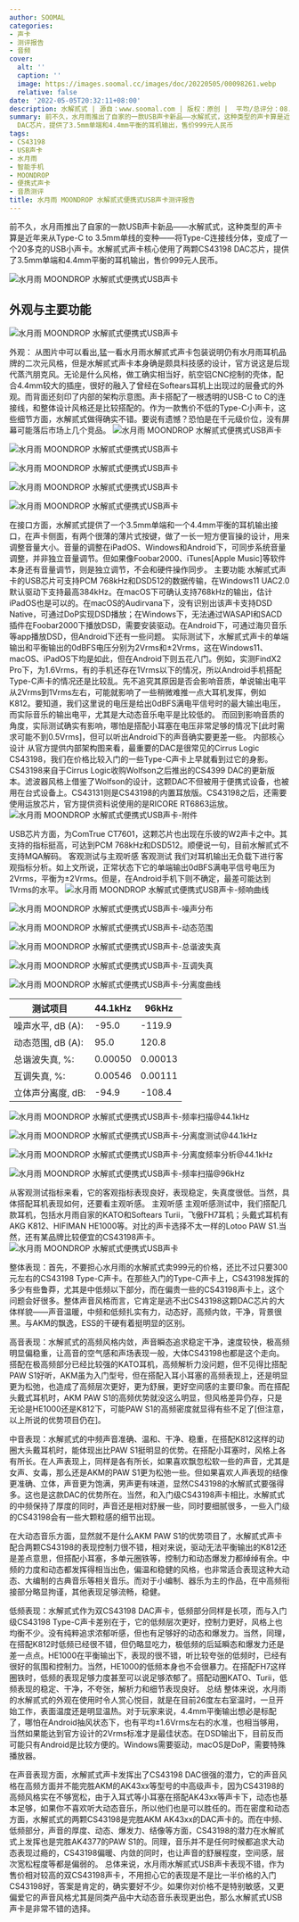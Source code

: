 ```yaml
---
author: SOOMAL
categories:
- 声卡
- 测评报告
- 音频
cover:
  alt: ''
  caption: ''
  image: https://images.soomal.cc/images/doc/20220505/00098261.webp
  relative: false
date: '2022-05-05T20:32:11+08:00'
description: 水解贰式 | 源自：www.soomal.com | 版权：原创 |  平均/总评分：08.64/95
summary: 前不久，水月雨推出了自家的一款USB声卡新品――水解贰式，这种类型的声卡算是近年来从Type-C to 3.5mm单线的变种――将Type-C连接线分体，变成了一个20多克的USB小声卡。水解贰式声卡核心使用了两颗CS43198
  DAC芯片，提供了3.5mm单端和4.4mm平衡的耳机输出，售价999元人民币
tags:
- CS43198
- USB声卡
- 水月雨
- 智能手机
- MOONDROP
- 便携式声卡
- 音质测评
title: 水月雨 MOONDROP 水解贰式便携式USB声卡测评报告
---
```


前不久，水月雨推出了自家的一款USB声卡新品――水解贰式，这种类型的声卡算是近年来从Type-C to 3.5mm单线的变种――将Type-C连接线分体，变成了一个20多克的USB小声卡。水解贰式声卡核心使用了两颗CS43198 DAC芯片，提供了3.5mm单端和4.4mm平衡的耳机输出，售价999元人民币。



![水月雨 MOONDROP 水解贰式便携式USB声卡](https://images.soomal.cc/images/doc/20220408/00098017.webp)



## 外观与主要功能



![水月雨 MOONDROP 水解贰式便携式USB声卡](https://images.soomal.cc/images/doc/20220408/00098019.webp)



外观：
从图片中可以看出,猛一看水月雨水解贰式声卡包装说明仍有水月雨耳机品牌的二次元风格，但是水解贰式声卡本身确是颇具科技感的设计，官方说这是后现代蒸汽朋克风。无论是什么风格，做工确实相当好，航空铝CNC挖制的壳体，配合4.4mm较大的插座，很好的融入了曾经在Softears耳机上出现过的层叠式的外观。而背面还刻印了内部的架构示意图。声卡搭配了一根透明的USB-C to C的连接线，和整体设计风格还是比较搭配的。作为一款售价不低的Type-C小声卡，这些细节方面，水解贰式做得确实不错。要说有遗憾？恐怕是在千元级价位，没有屏幕可能落后市场上几个竞品。
![水月雨 MOONDROP 水解贰式便携式USB声卡](https://images.soomal.cc/images/doc/20220408/00098020.webp)




![水月雨 MOONDROP 水解贰式便携式USB声卡](https://images.soomal.cc/images/doc/20220408/00098021_01.webp)




![水月雨 MOONDROP 水解贰式便携式USB声卡](https://images.soomal.cc/images/doc/20220408/00098022_01.webp)




![水月雨 MOONDROP 水解贰式便携式USB声卡](https://images.soomal.cc/images/doc/20220408/00098023_01.webp)




![水月雨 MOONDROP 水解贰式便携式USB声卡](https://images.soomal.cc/images/doc/20220408/00098024_01.webp)




在接口方面，水解贰式提供了一个3.5mm单端和一个4.4mm平衡的耳机输出接口，在声卡侧面，有两个很薄的薄片式按键，做了一长一短方便盲操的设计，用来调整音量大小。音量的调整在iPadOS、Windows和Android下，可同步系统音量调整，并非独立音量调节。但如果像Foobar2000、iTunes[Apple Music]等软件本身还有音量调节，则是独立调节，不会和硬件操作同步。
主要功能
水解贰式声卡的USB芯片可支持PCM 768kHz和DSD512的数据传输，在Windows11 UAC2.0默认驱动下支持最高384kHz。在macOS下可确认支持768kHz的输出，估计iPadOS也是可以的。在macOS的Audirvana下，没有识别出该声卡支持DSD Native，可通过DoP实现DSD播放；在Windows下，无法通过WASAPI和SACD插件在Foobar2000下播放DSD，需要安装驱动。在Android下，可通过海贝音乐等app播放DSD，但Android下还有一些问题。
实际测试下，水解贰式声卡的单端输出和平衡输出的0dBFS电压分别为2Vrms和±2Vrms，这在Windows11、macOS、iPadOS下均是如此，但在Android下则五花八门。例如，实测FindX2 Pro下，为1.6Vrms，有的手机还存在1Vrms以下的情况，所以Android手机搭配Type-C声卡的情况还是比较乱。先不追究其原因是否会影响音质，单说输出电平从2Vrms到1Vrms左右，可能就影响了一些稍微难推一点大耳机发挥，例如K812。要知道，我们这里说的电压是给出0dBFS满电平信号时的最大输出电压，而实际音乐的输出电平，尤其是大动态音乐电平是比较低的。
而回到影响音质的角度，实际测试确实有影响，哪怕是搭配小耳塞在电压非常足够的情况下[此时需求可能不到0.5Vrms]，但可以听出Android下的声音确实要更差一些。
内部核心设计
从官方提供内部架构图来看，最重要的DAC是很常见的Cirrus Logic CS43198，我们在价格比较入门的一些Type-C声卡上早就看到过它的身影。CS43198来自于Cirrus Logic收购Wolfson之后推出的CS4399 DAC的更新版本。滤波器风格上借鉴了Wolfson的设计，这颗DAC不但被用于便携式设备，也被用在台式设备上。CS43131则是CS43198的内置耳放版。CS43198之后，还需要使用运放芯片，官方提供资料说使用的是RICORE RT6863运放。
![水月雨 MOONDROP 水解贰式便携式USB声卡-附件](https://images.soomal.cc/images/doc/20220408/00098027.webp)




USB芯片方面，为ComTrue CT7601，这颗芯片也出现在乐彼的W2声卡之中。其支持的指标挺高，可达到PCM 768kHz和DSD512。顺便说一句，目前水解贰式不支持MQA解码。
客观测试与主观听感
客观测试
我们对耳机输出无负载下进行客观指标分析。如上文所说，正常状态下它的单端输出0dBFS满电平信号电压为2Vrms，平衡为±2Vrms。但是，在Android手机下则不确定，最差可能达到1Vrms的水平。
![水月雨 MOONDROP 水解贰式便携式USB声卡-频响曲线](https://images.soomal.cc/images/doc/20220430/00098219_01.webp)




![水月雨 MOONDROP 水解贰式便携式USB声卡-噪声分布](https://images.soomal.cc/images/doc/20220430/00098220_01.webp)




![水月雨 MOONDROP 水解贰式便携式USB声卡-动态范围](https://images.soomal.cc/images/doc/20220430/00098221_01.webp)




![水月雨 MOONDROP 水解贰式便携式USB声卡-总谐波失真](https://images.soomal.cc/images/doc/20220430/00098222_01.webp)




![水月雨 MOONDROP 水解贰式便携式USB声卡-互调失真](https://images.soomal.cc/images/doc/20220430/00098223_01.webp)




![水月雨 MOONDROP 水解贰式便携式USB声卡-分离度曲线](https://images.soomal.cc/images/doc/20220430/00098224_01.webp)




| 测试项目 | 44.1kHz | 96kHz |
| --- | --- | --- |
| 噪声水平, dB (A): | -95.0 | -119.9 |
| 动态范围, dB (A): | 95.0 | 120.8 |
| 总谐波失真, %: | 0.00050 | 0.00013 |
| 互调失真, %: | 0.00546 | 0.00111 |
| 立体声分离度, dB: | -94.9 | -108.4 |


![水月雨 MOONDROP 水解贰式便携式USB声卡-频率扫描@44.1kHz](https://images.soomal.cc/images/doc/20220430/00098225_01.webp)




![水月雨 MOONDROP 水解贰式便携式USB声卡-分离度测试@44.1kHz](https://images.soomal.cc/images/doc/20220430/00098226_01.webp)




![水月雨 MOONDROP 水解贰式便携式USB声卡-分离度频率分析@44.1kHz](https://images.soomal.cc/images/doc/20220430/00098227_01.webp)




![水月雨 MOONDROP 水解贰式便携式USB声卡-频率扫描@96kHz](https://images.soomal.cc/images/doc/20220430/00098228_01.webp)




从客观测试指标来看，它的客观指标表现良好，表现稳定，失真度很低。当然，具体搭配耳机表现如何，还要看主观听感。
主观听感
主观听感测试中，我们搭配几款耳机，包括水月雨自家的KATO和Softears Turii，飞傲FH7耳机；头戴式耳机有AKG K812、HIFIMAN HE1000等。对比的声卡选择不太一样的Lotoo PAW S1.当然，还有某品牌比较便宜的CS43198声卡。
![水月雨 MOONDROP 水解贰式便携式USB声卡](https://images.soomal.cc/images/doc/20220408/00098018.webp)




整体表现：首先，不要担心水月雨的水解贰式卖999元的价格，还比不过只要300元左右的CS43198 Type-C声卡。在那些入门的Type-C声卡上，CS43198发挥的多少有些鲁莽，尤其是中低频以下部分，而在偏贵一些的CS43198声卡上，这个问题会好很多。整体声音风格而言，它肯定是逃不出CS43198这颗DAC芯片的大体样貌――声音温暖，中频和低频扎实有力，动态好，高频内敛，干净，背景很黑。与AKM的飘逸，ESS的干硬有着挺明显的区别。

高音表现：水解贰式的高频风格内敛，声音瞬态追求稳定干净，速度较快，极高频明显偏稳重，让高音的空气感和声场表现一般，大体CS43198也都是这个走向。搭配在极高频部分已经比较强的KATO耳机，高频解析力没问题，但不见得比搭配PAW S1好听，AKM虽为入门型号，但在搭配入耳小耳塞的高频表现上，还是明显更为松弛，也造成了高频层次更好，更为舒展，更好空间感的主要印象。而在搭配头戴式耳机时，AKM PAW S1的高频优势就没这么明显，但风格差异仍存，只是无论是HE1000还是K812下，可能PAW S1的高频密度就显得有些不足了[但注意，以上所说的优势项目仍在]。

中音表现：水解贰式的中频声音准确、温和、干净、稳重，在搭配K812这样的动圈大头戴耳机时，能体现出比PAW S1挺明显的优势。在搭配小耳塞时，风格上各有所长。在人声表现上，同样是各有所长，如果喜欢飘忽松软一些的声音，尤其是女声、女毒，那么还是AKM的PAW S1更为松弛一些。但如果喜欢人声表现的结像更准确、立体，声音更为饱满，男声更有味道，显然CS43198的水解贰式要强得多。这也是这款DAC的优势所在。当然，和入门级CS43198声卡相比，水解贰式的中频保持了厚度的同时，声音还是相对舒展一些，同时要细腻很多，一些入门级的CS43198会有一些大颗粒感的细节出现。

在大动态音乐方面，显然就不是什么AKM PAW S1的优势项目了，水解贰式声卡配合两颗CS43198的表现控制力很不错，相对来说，驱动无法平衡输出的K812还是差点意思，但搭配小耳塞，多单元圈铁等，控制力和动态爆发力都绰绰有余。中频的力度和动态都发挥得相当出色，偏温和稳健的风格，也非常适合表现这种大动态、大编制的古典音乐等相关音乐。而对于小编制、器乐为主的作品，在中高频衔接部分略显拘谨，其他表现足够流畅，稳健。

低频表现：水解贰式作为双CS43198 DAC声卡，低频部分同样是长项，而与入门级CS43198 Type-C声卡差别在于，它的低频层次更好，控制力更好，风格上也均衡不少。没有纯粹追求浓郁听感，但也有足够好的动态和爆发力。当然，同理，在搭配K812时低频已经很不错，但仍略显吃力，极低频的后延瞬态和爆发力还是差一点点。HE1000在平衡输出下，表现的很不错，听比较夸张的低频时，已经有很好的氛围和控制力。当然，HE1000的低频本身也不会很暴力。在搭配FH7这样圈铁时，低频的表现足够力度甚至可以说足够浓郁了。搭配动圈KATO、Turii，低频表现的稳定、干净，不夸张，解析力和细节表现良好。
总结
整体来说，水月雨的水解贰式的外观在使用时令人赏心悦目，就是在目前26度左右室温时，一旦开始工作，表面温度还是明显温热。对于玩家来说，4.4mm平衡输出想必是标配了，哪怕在Android抽风状态下，也有平均±1.6Vrms左右的水准，也相当够用，当然如果能达到官方设计的2Vrms标准才是最佳状态。在DSD输出下，目前反而可能只有Android是比较方便的。Windows需要驱动，macOS是DoP，需要特殊播放器。

在声音表现方面，水解贰式声卡发挥出了CS43198 DAC很强的潜力，它的声音风格在高频方面并不能完胜AKM的AK43xx等型号的中高级声卡，因为CS43198的高频风格实在不够宽松，由于入耳式等小耳塞在搭配AK43xx等声卡下，动态也基本足够，如果你不喜欢听大动态音乐，所以他们也是可以胜任的。而在密度和动态方面，水解贰式的两颗CS43198是完胜AKM AK43xx的DAC声卡的。而在中频、低频部分，声音的厚度、动态、爆发力、结像等方面，CS43198的潜力在水解贰式上发挥也是完胜AK4377的PAW S1的。同理，音乐并不是任何时候都追求大动态表现过瘾的，CS43198偏暖、内敛的同时，也让声音的舒展程度，空间感，层次宽松程度等都是偏弱的。
总体来说，水月雨水解贰式USB声卡表现不错，作为售价相对较高的双CS43198声卡，不用担心它的表现是不是比一半价格的入门CS43198好，答案是肯定的，确实要好不少。如果你对价格不是特别敏感，又更偏爱它的声音风格尤其是同类产品中大动态音乐表现更出色，那么水解贰式USB声卡是非常不错的选择。